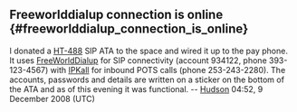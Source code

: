 ## Freeworlddialup connection is online {#freeworlddialup_connection_is_online}

I donated a
[HT-488](http://www.voip-info.org/wiki/view/Grandstream+Handytone-488)
SIP ATA to the space and wired it up to the pay phone. It uses
[FreeWorldDialup](http://www.freeworlddialup.com/) for SIP connectivity
(account 934122, phone 393-123-4567) with
[IPKall](http://www.ipkall.com/) for inbound POTS calls (phone
253-243-2280). The accounts, passwords and details are written on a
sticker on the bottom of the ATA and as of this evening it was
functional. -- [Hudson](User:Hudson) 04:52, 9 December 2008
(UTC)
